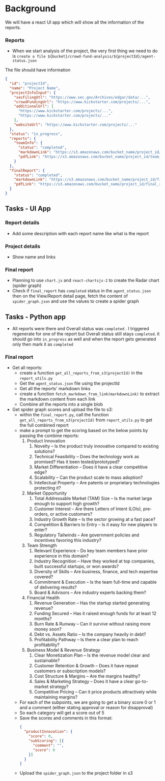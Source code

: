 # Background

We will have a react UI app which will show all the information of the reports.

### Reports

- When we start analysis of the project, the very first thing we need to do is `create a file ${bucket}/crowd-fund-analysis/${projectId}/agent-status.json`

The file should have information

```json
{
  "id": "projectId",
  "name": "Project Name",
  "projectInfoInput": {
    "secFilingUtl": "https://www.sec.gov/Archives/edgar/data/...",
    "crowdFundingUrl": "https://www.kickstarter.com/projects/...",
    "additionalUrl": [
      "https://www.kickstarter.com/projects/...",
      "https://www.kickstarter.com/projects/..."
    ],
    "websiteUrl": "https://www.kickstarter.com/projects/..."
  },
  "status": "in_progress",
  "reports": {
    "teamInfo": {
      "status": "completed",
      "markdownLink": "https://s3.amazonaws.com/bucket_name/project_id/team_info.md",
      "pdfLink": "https://s3.amazonaws.com/bucket_name/project_id/team_info.pdf"
    }
  },
  "finalReport": {
    "status": "completed",
    "markdownLink": "https://s3.amazonaws.com/bucket_name/project_id/final_report.md",
    "pdfLink": "https://s3.amazonaws.com/bucket_name/project_id/final_report.pdf"
  }
}
```

## Tasks - UI App

### Report details

- Add some description with each report name like what is the report

### Project details

- Show name and links

### Final report
- Planning to use `chart.js` and `react-chartsjs-2` to create the Radar chart (spider graph)
- Check if `final_report` has `completed` status in the `agent_status.json` then on the View/Report detail page, fetch the content of `spider_graph.json` and use the values to create a spider graph

## Tasks - Python app

- All reports were there and Overall status was `completed` . I triggered regenerate for one of the report but Overall status still stays `completed`. it should go into `in_progress` as well and when the report gets generated only then mark it as `completed`
  
### Final report
- Get all reports:
  - create a function `get_all_reports_from_s3(projectId)` in the `report_utils.py`
  - Get the `agent_status.json` file using the projectId
  - Get all the reports' markdown links
  - create a function `fetch_markdown_from_link(markdownLink)` to extract the markdown content from each link
  - Combine all the reports into a single blob
- Get spider graph scores and upload the file to s3:
  - within the `final_report.py`, call the function `get_all_reports_from_s3(projectId)` from `report_utils.py` to get the full combined report
  - make a prompt to get the scoring based on the below points by passing the combine reports:
    1. Product Innovation
        1.  Novelty – Is the product truly innovative compared to existing solutions?
        2.  Technical Feasibility – Does the technology work as promised? Has it been tested/prototyped?
        3.  Market Differentiation – Does it have a clear competitive edge?
        4.  Scalability – Can the product scale to mass adoption?
        5.  Intellectual Property – Are patents or proprietary technologies protecting it?
    2. Market Opportunity
        1.  Total Addressable Market (TAM) Size – Is the market large enough to support high growth?
        2.  Customer Interest – Are there Letters of Intent (LOIs), pre-orders, or active customers?
        3.  Industry Growth Rate – Is the sector growing at a fast pace?
        4.  Competition & Barriers to Entry – Is it easy for new players to enter?
        5.  Regulatory Tailwinds – Are government policies and incentives favoring this industry?
    3. Team Strength
        1.  Relevant Experience – Do key team members have prior experience in this domain?
        2.  Industry Recognition – Have they worked at top companies, built successful startups, or won awards?
        3.  Diversity of Skills – Are business, finance, and tech expertise covered?
        4.  Commitment & Execution – Is the team full-time and capable of delivering results?
        5.  Board & Advisors – Are industry experts backing them?
    4. Financial Health
        1. Revenue Generation – Has the startup started generating revenue?
        2. Funding Secured – Has it raised enough funds for at least 12 months?
        3. Burn Rate & Runway – Can it survive without raising more money soon?
        4. Debt vs. Assets Ratio – Is the company heavily in debt?
        5. Profitability Pathway – Is there a clear plan to reach profitability?
     5. Business Model & Revenue Strategy
        1. Clear Monetization Plan – Is the revenue model clear and sustainable?
        2. Customer Retention & Growth – Does it have repeat customers or subscription models?
        3. Cost Structure & Margins – Are the margins healthy?
        4. Sales & Marketing Strategy – Does it have a clear go-to-market strategy?
        5. Competitive Pricing – Can it price products attractively while maintaining margins?
  - For each of the subpoints, we are going to get a binary score 0 or 1 and a comment (either stating approval or reason for disapproval)
  - So each category will get a score out of 5
  - Save the scores and comments in this format:
    ```json
    {
      "productInnovation": {
        "score": 0,
        "subScoring": [{
          "comment": "",
          "score": 0
        }]
      }
    }
    ```
  - Upload the `spider_graph.json` to the project folder in s3